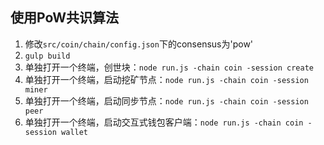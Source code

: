## 使用PoW共识算法

1. 修改`src/coin/chain/config.json`下的consensus为'pow'
2. `gulp build`
3. 单独打开一个终端，创世块：`node run.js -chain coin -session create`
4. 单独打开一个终端，启动挖矿节点：`node run.js -chain coin -session miner`
5. 单独打开一个终端，启动同步节点：`node run.js -chain coin -session peer`
6. 单独打开一个终端，启动交互式钱包客户端：`node run.js -chain coin -session wallet`